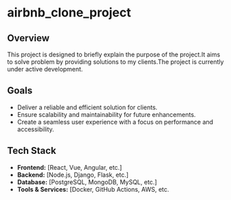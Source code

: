 # airbnb_clone_project

## Overview
This project is designed to briefly explain the purpose of the project.It aims to solve problem by providing solutions to my clients.The project is currently under active development.

## Goals
- Deliver a reliable and efficient solution for clients.
- Ensure scalability and maintainability for future enhancements.
- Create a seamless user experience with a focus on performance and accessibility.

## Tech Stack
- **Frontend:** [React, Vue, Angular, etc.]
- **Backend:** [Node.js, Django, Flask, etc.]
- **Database:** [PostgreSQL, MongoDB, MySQL, etc.]
- **Tools & Services:** [Docker, GitHub Actions, AWS, etc.
